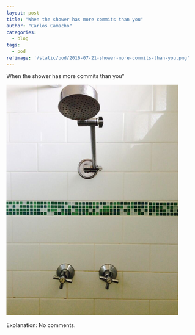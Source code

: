 ```yaml
---
layout: post
title: "When the shower has more commits than you"
author: "Carlos Camacho"
categories:
  - blog
tags:
  - pod
refimage: '/static/pod/2016-07-21-shower-more-commits-than-you.png'
---
```

When the shower has more commits than you"

![](/static/pod/2016-07-21-shower-more-commits-than-you.png)

Explanation: No comments.
